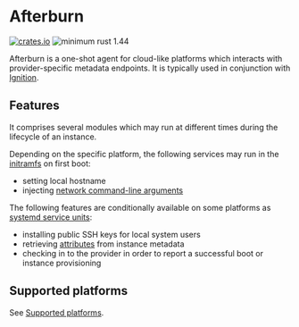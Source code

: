 # Afterburn

[![crates.io](https://img.shields.io/crates/v/afterburn.svg)](https://crates.io/crates/afterburn)
![minimum rust 1.44](https://img.shields.io/badge/rust-1.44%2B-orange.svg)

Afterburn is a one-shot agent for cloud-like platforms which interacts with provider-specific metadata endpoints.
It is typically used in conjunction with [Ignition](https://github.com/coreos/ignition).

## Features

It comprises several modules which may run at different times during the lifecycle of an instance.

Depending on the specific platform, the following services may run in the [initramfs](dracut/30afterburn/) on first boot:
 * setting local hostname
 * injecting [network command-line arguments](docs/usage/initrd-network-cmdline.md)

The following features are conditionally available on some platforms as [systemd service units](systemd/):
 * installing public SSH keys for local system users
 * retrieving [attributes](docs/usage/attributes.md) from instance metadata
 * checking in to the provider in order to report a successful boot or instance provisioning

## Supported platforms

See [Supported platforms](docs/platforms.md).
